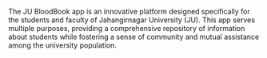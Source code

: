 The JU BloodBook app is an innovative platform designed specifically for the students and faculty of Jahangirnagar University (JU). This app serves multiple purposes, providing a comprehensive repository of information about students while fostering a sense of community and mutual assistance among the university population. 

